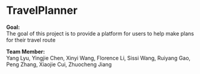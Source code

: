 # TravelPlanner

**Goal:**\
The goal of this project is to provide a platform for users to help make plans for their travel route

**Team Member:**\
Yang Lyu, Yingjie Chen, Xinyi Wang, Florence Li, Sissi Wang, Ruiyang Gao, Peng Zhang, Xiaojie Cui, Zhuocheng Jiang

